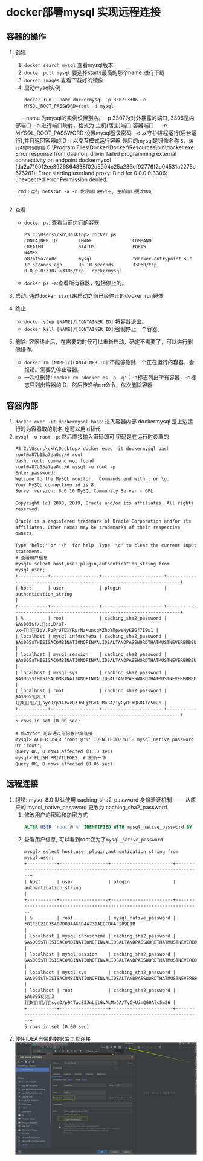 # docker部署mysql 实现远程连接

## 容器的操作

1. 创建
    1. `docker search mysql` 查看mysql版本
    2. `docker pull mysql`  要选择starts最高的那个name 进行下载
    3. `docker images`  查看下载好的镜像
    4. 启动mysql实例
        ```
        docker run --name dockermysql -p 3307:3306 -e MYSQL_ROOT_PASSWORD=root -d mysql
        
        --name 为mysql的实例设置别名。 
        -p 3307为对外暴露的端口, 3306是内部端口 
            -p 进行端口映射，格式为 主机(宿主)端口:容器端口
        -e MYSQL_ROOT_PASSWORD 设置mysql登录密码  
        -d 以守护进程运行(后台运行),并且返回容器的ID
        -i 以交互模式运行容器
        最后的mysql是镜像名称
        ```
    5. 运行4的时候报错
        ```
        C:\Program Files\Docker\Docker\Resources\bin\docker.exe: Error response from daemon: driver failed programming external connectivity on endpoint dockermysql (da2a710912ee3926864838f02d5994c25a236ef92776f2e04531a2275c676281):
         Error starting userland proxy: Bind for 0.0.0.0:3306: unexpected error Permission denied.
         
        cmd下运行 netstat -a -n 发现端口被占用, 主机端口更改即可
        ```
2. 查看
    - `docker ps`: 查看当前运行的容器
        ```
        PS C:\Users\ckh\Desktop> docker ps
        CONTAINER ID        IMAGE               COMMAND                  CREATED             STATUS              PORTS                               NAMES
        a87b15a7ea0c        mysql               "docker-entrypoint.s…"   12 seconds ago      Up 10 seconds       33060/tcp, 0.0.0.0:3307->3306/tcp   dockermysql
        ```
    - `docker ps -a`:查看所有容器，包括停止的。
3. 启动: 通过`docker start`来启动之前已经停止的docker_run镜像
4. 终止
    - `docker stop [NAME]/[CONTAINER ID]`:将容器退出。
    - `docker kill [NAME]/[CONTAINER ID]`:强制停止一个容器。
5. 删除: 容器终止后，在需要的时候可以重新启动，确定不需要了，可以进行删除操作。
    - `docker rm [NAME]/[CONTAINER ID]`:不能够删除一个正在运行的容器，会报错。需要先停止容器。
    - 一次性删除: `docker rm 'docker ps -a -q'`：-a标志列出所有容器，-q标志只列出容器的ID，然后传递给rm命令，依次删除容器

## 容器内部

1. `docker exec -it dockermysql bash`: 进入容器内部  dockermysql 是上边运行时为容器取的别名 也可以用id替代
2. `mysql -u root -p`: 然后直接输入密码即可 密码是在运行时设置的
    ```
    PS C:\Users\ckh\Desktop> docker exec -it dockermysql bash
    root@a87b15a7ea0c:/# root
    bash: root: command not found
    root@a87b15a7ea0c:/# mysql -u root -p
    Enter password:
    Welcome to the MySQL monitor.  Commands end with ; or \g.
    Your MySQL connection id is 8
    Server version: 8.0.16 MySQL Community Server - GPL
    
    Copyright (c) 2000, 2019, Oracle and/or its affiliates. All rights reserved.
    
    Oracle is a registered trademark of Oracle Corporation and/or its
    affiliates. Other names may be trademarks of their respective
    owners.
    
    Type 'help;' or '\h' for help. Type '\c' to clear the current input statement.
    # 查看用户信息
    mysql> select host,user,plugin,authentication_string from mysql.user;
    +-----------+------------------+-----------------------+------------------------------------------------------------------------+
    | host      | user             | plugin                | authentication_string                                                  |
    +-----------+------------------+-----------------------+------------------------------------------------------------------------+
    | %         | root             | caching_sha2_password | $A$005$f/,;;LD*uT-vx~T[IpV.PpPrUTDXYRprNzKuncqWZhoYMpwsNyKBGf7I9w1 |
    | localhost | mysql.infoschema | caching_sha2_password | $A$005$THISISACOMBINATIONOFINVALIDSALTANDPASSWORDTHATMUSTNEVERBRBEUSED |
    | localhost | mysql.session    | caching_sha2_password | $A$005$THISISACOMBINATIONOFINVALIDSALTANDPASSWORDTHATMUSTNEVERBRBEUSED |
    | localhost | mysql.sys        | caching_sha2_password | $A$005$THISISACOMBINATIONOFINVALIDSALTANDPASSWORDTHATMUSTNEVERBRBEUSED |
    | localhost | root             | caching_sha2_password | $A$005$a3
    (D!/syeD/p94Twz83JnLjtGvALMoGA/TyCyUimQG0Alc5m26 |
    +-----------+------------------+-----------------------+------------------------------------------------------------------------+
    5 rows in set (0.00 sec)
    
    # 修改root 可以通过任何客户端连接
    mysql> ALTER USER 'root'@'%' IDENTIFIED WITH mysql_native_password BY 'root';
    Query OK, 0 rows affected (0.10 sec)
    mysql> FLUSH PRIVILEGES; # 刷新一下
    Query OK, 0 rows affected (0.06 sec)
    ```

## 远程连接

1. 报错: mysql 8.0 默认使用 caching_sha2_password 身份验证机制 —— 从原来的 mysql_native_password 更改为 caching_sha2_password
    1. 修改用户的密码和加密方式
        ```sql
        ALTER USER 'root'@'%' IDENTIFIED WITH mysql_native_password BY '密码';
        ```
    2. 查看用户信息, 可以看到root变为了`mysql_native_password`
        ```
        mysql> select host,user,plugin,authentication_string from mysql.user;
        +-----------+------------------+-----------------------+------------------------------------------------------------------------+
        | host      | user             | plugin                | authentication_string                                                  |
        +-----------+------------------+-----------------------+------------------------------------------------------------------------+
        | %         | root             | mysql_native_password | *81F5E21E35407D884A6CD4A731AEBFB6AF209E1B                              |
        | localhost | mysql.infoschema | caching_sha2_password | $A$005$THISISACOMBINATIONOFINVALIDSALTANDPASSWORDTHATMUSTNEVERBRBEUSED |
        | localhost | mysql.session    | caching_sha2_password | $A$005$THISISACOMBINATIONOFINVALIDSALTANDPASSWORDTHATMUSTNEVERBRBEUSED |
        | localhost | mysql.sys        | caching_sha2_password | $A$005$THISISACOMBINATIONOFINVALIDSALTANDPASSWORDTHATMUSTNEVERBRBEUSED |
        | localhost | root             | caching_sha2_password | $A$005$a3
        (D!/syeD/p94Twz83JnLjtGvALMoGA/TyCyUimQG0Alc5m26 |
        +-----------+------------------+-----------------------+------------------------------------------------------------------------+
        5 rows in set (0.00 sec)
        ```
2. 使用IDEA自带的数据库工具连接
    ![mysql](dockermysqlconnection.png)
